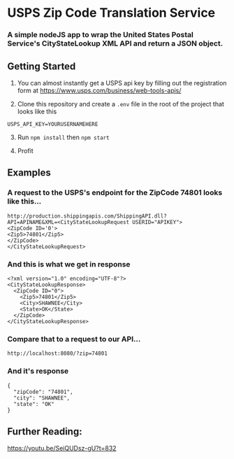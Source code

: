 # USPS Zip Code Translation Service
### A simple nodeJS app to wrap the United States Postal Service's CityStateLookup XML API and return a JSON object.


## Getting Started
1. You can almost instantly get a USPS api key by filling out the registration form at https://www.usps.com/business/web-tools-apis/

2. Clone this repository and create a `.env` file in the root of the project that looks like this
```
USPS_API_KEY=YOURUSERNAMEHERE
```

3. Run `npm install` then `npm start`

4. Profit



## Examples

### A request to the USPS's endpoint for the ZipCode 74801 looks like this...
```
http://production.shippingapis.com/ShippingAPI.dll?
API=APINAME&XML=<CityStateLookupRequest USERID="APIKEY">
<ZipCode ID='0'>
<Zip5>74801</Zip5>
</ZipCode>
</CityStateLookupRequest>
```

### And this is what we get in response
```
<?xml version="1.0" encoding="UTF-8"?>
<CityStateLookupResponse>
  <ZipCode ID="0">
    <Zip5>74801</Zip5>
    <City>SHAWNEE</City>
    <State>OK</State>
  </ZipCode>
</CityStateLookupResponse>
```
### Compare that to a request to our API...
``` 
http://localhost:8080/?zip=74801 
```
### And it's response
```
{
  "zipCode": "74801",
  "city": "SHAWNEE",
  "state": "OK"
}
```


## Further Reading:
https://youtu.be/SeiQUDsz-gU?t=832
